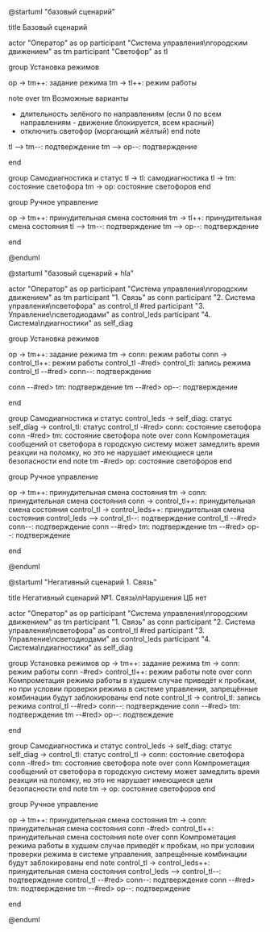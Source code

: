 @startuml "базовый сценарий"

title Базовый сценарий

actor "Оператор" as op
participant "Система управления\nгородским движением" as tm
participant "Светофор" as tl

group Установка режимов

op -> tm++: задание режима
tm -> tl++: режим работы

note over tm
Возможные варианты
- длительность зелёного по направлениям 
(если 0 по всем направлениям - движение блокируется, всем красный)
- отключить светофор (моргающий жёлтый)
end note

tl --> tm--: подтверждение
tm --> op--: подтверждение

end

group Самодиагностика и статус
tl -> tl: самодиагностика
tl -> tm: состояние светофора
tm -> op: состояние светофоров
end

group Ручное управление

op -> tm++: принудительная смена состояния
tm -> tl++: принудительная смена состояния
tl --> tm--: подтверждение
tm --> op--: подтверждение

end

@enduml

@startuml "базовый сценарий + hla"

actor "Оператор" as op
participant "Система управления\nгородским движением" as tm
participant "1. Связь" as conn
participant "2. Система управления\nсветофора" as control_tl #red
participant "3. Управление\nсветодиодами" as control_leds
participant "4. Система\nдиагностики" as self_diag

group Установка режимов

op -> tm++: задание режима
tm -> conn: режим работы
conn -> control_tl++: режим работы
control_tl -#red> control_tl: запись режима
control_tl --#red> conn--: подтверждение

conn --#red> tm: подтверждение
tm --#red> op--: подтверждение

end

group Самодиагностика и статус
control_leds -> self_diag: статус
self_diag -> control_tl: статус 
control_tl -#red> conn: состояние светофора
conn -#red> tm: состояние светофора
note over conn 
Компрометация сообщений от светофора в городскую систему 
может замедлить время реакции на поломку, 
но это не нарушает имеющиеся цели безопасности
end note
tm -#red> op: состояние светофоров
end

group Ручное управление

op -> tm++: принудительная смена состояния
tm -> conn: принудительная смена состояния
conn -> control_tl++: принудительная смена состояния
control_tl -> control_leds++: принудительная смена состояния
control_leds --> control_tl--: подтверждение
control_tl --#red> conn--: подтверждение
conn --#red> tm: подтверждение
tm --#red> op--: подтверждение

end

@enduml

@startuml "Негативный сценарий 1. Связь"

title Негативный сценарий №1. Связь\nНарушения ЦБ нет

actor "Оператор" as op
participant "Система управления\nгородским движением" as tm
participant "1. Связь" as conn 
participant "2. Система управления\nсветофора" as control_tl #red
participant "3. Управление\nсветодиодами" as control_leds
participant "4. Система\nдиагностики" as self_diag

group Установка режимов
op -> tm++: задание режима
tm -> conn: режим работы
conn -#red> control_tl++: режим работы
note over conn 
Компрометация режима работы в худшем случае приведёт к пробкам, 
но при условии проверки режима в системе управления, 
запрещённые комбинации будут заблокированы
end note
control_tl -> control_tl: запись режима
control_tl --#red> conn--: подтверждение
conn --#red> tm: подтверждение
tm --#red> op--: подтвеждение

end

group Самодиагностика и статус
control_leds -> self_diag: статус
self_diag -> control_tl: статус 
control_tl -> conn: состояние светофора
conn -#red> tm: состояние светофора
note over conn 
Компрометация сообщений от светофора в городскую систему 
может замедлить время реакции на поломку, 
но это не нарушает имеющиеся цели безопасности
end note
tm -> op: состояние светофоров
end

group Ручное управление

op -> tm++: принудительная смена состояния
tm -> conn: принудительная смена состояния
conn -#red> control_tl++: принудительная смена состояния
note over conn 
Компрометация режима работы в худшем случае приведёт к пробкам, 
но при условии проверки режима в системе управления, 
запрещённые комбинации будут заблокированы
end note
control_tl -> control_leds++: принудительная смена состояния
control_leds --> control_tl--: подтверждение
control_tl --#red> conn--: подтверждение
conn --#red> tm: подтверждение
tm --#red> op--: подтверждение

end

@enduml
